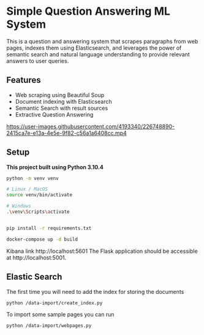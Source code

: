 # Simple Question Answering ML System


This is a question and answering system that scrapes paragraphs from web pages, indexes them using Elasticsearch, and leverages the power of semantic search and natural language understanding to provide relevant answers to user queries. 


## Features
- Web scraping using Beautiful Soup
- Document indexing with Elasticsearch
- Semantic Search with result sources
- Extractive Question Answering

https://user-images.githubusercontent.com/4193340/226748890-2415ca7e-e13a-4e5e-9f82-c56a1a6408cc.mp4

## Setup

**This project built using Python 3.10.4**

```bash
python -m venv venv

# Linux / MacOS
source venv/bin/activate

# Windows
.\venv\Scripts\activate


pip install -r requirements.txt

```

```bash
docker-compose up -d build

```

Kibana link http://localhost:5601
The Flask application should be accessible at http://localhost:5001.

## Elastic Search
The first time you will need to add the index for storing the documents

```bash
python /data-import/create_index.py
```

To import some sample pages you can run

```bash
python /data-import/webpages.py
```
